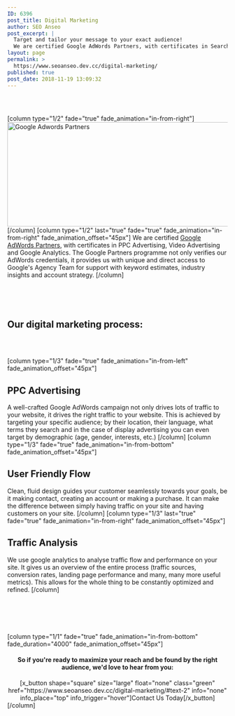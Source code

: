```yaml
---
ID: 6396
post_title: Digital Marketing
author: SEO Anseo
post_excerpt: |
  Target and tailor your message to your exact audience!
  We are certified Google AdWords Partners, with certificates in Search Display, Video and Mobile Advertising.
layout: page
permalink: >
  https://www.seoanseo.dev.cc/digital-marketing/
published: true
post_date: 2018-11-19 13:09:32
---
```

<div class="color marg-top-bot">
<div id="x-section-1" class="x-section lesser-width" style="margin: 0px;padding: 45px 0px; background-color: transparent;">[column type="1/2" fade="true" fade_animation="in-from-right"]<img src="http://seoanseo.ie/wp-content/uploads/2014/10/google-partner-RGB-bg.png" alt="Google Adwords Partners" width="634" height="238" class="alignleft size-full wp-image-1355"> [/column]
[column type="1/2" last="true" fade="true" fade_animation="in-from-right" fade_animation_offset="45px"]
We are certified <a href="https://www.google.ca/partners/about/">Google AdWords Partners</a>, with certificates in PPC Advertising, Video Advertising and Google Analytics. The Google Partners programme not only verifies our AdWords credentials, it provides us with unique and direct access to Google's Agency Team for support with keyword estimates, industry insights and account strategy. [/column]

</div>
</div>
&nbsp;
<div class="indent99 lesser-width">
<div class="green bit">
<h2>Our digital marketing process:</h2>
</div>
<div id="x-section-2" class="x-section" style="margin: 0px;padding: 45px 0px; background-color: transparent;">[column type="1/3" fade="true" fade_animation="in-from-left" fade_animation_offset="45px"]
<div class="center"><i class="bigicon fa fa-hand-point-up"></i>
<h2>PPC
Advertising</h2>
</div>
A well-crafted Google AdWords campaign not only drives lots of traffic to your website, it drives the right traffic to your website. This is achieved by targeting your specific audience; by their location, their language, what terms they search and in the case of display advertising you can even target by demographic (age, gender, interests, etc.)
[/column]
[column type="1/3" fade="true" fade_animation="in-from-bottom" fade_animation_offset="45px"]
<div class="center"><i class="bigicon fa fa-users"></i>
<h2>User&nbsp;Friendly
Flow</h2>
</div>
Clean, fluid design guides your customer seamlessly towards your goals, be it making contact, creating an account or making a purchase. It can make the difference between simply having traffic on your site and having customers on your site.
[/column]
[column type="1/3" last="true" fade="true" fade_animation="in-from-right" fade_animation_offset="45px"]
<div class="center"><i class="bigicon fas fa-chart-line"></i>
<h2>Traffic
Analysis</h2>
</div>
We use google analytics to analyse traffic flow and performance on your site. It gives us an overview of the entire process (traffic sources, conversion rates, landing page performance and many, many more useful metrics). This allows for the whole thing to be constantly optimized and refined.
[/column]

</div>
<div id="x-section-3" class="x-section" style="margin: 0px;padding: 45px 0px; background-color: transparent;">
[column type="1/1" fade="true" fade_animation="in-from-bottom" fade_duration="4000" fade_animation_offset="45px"]<center>
<h4 class="nocap">So if you're ready to maximize your reach and be found by the right audience, we'd love to hear from you:</h4>
[x_button shape="square" size="large" float="none" class="green" href="https://www.seoanseo.dev.cc/digital-marketing/#text-2" info="none" info_place="top" info_trigger="hover"]Contact Us Today[/x_button]

</center>[/column]</div>
</div>
